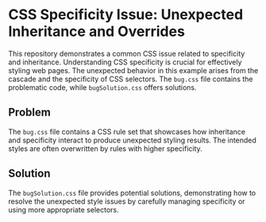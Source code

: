 # CSS Specificity Issue: Unexpected Inheritance and Overrides

This repository demonstrates a common CSS issue related to specificity and inheritance.  Understanding CSS specificity is crucial for effectively styling web pages.  The unexpected behavior in this example arises from the cascade and the specificity of CSS selectors.  The `bug.css` file contains the problematic code, while `bugSolution.css` offers solutions.

## Problem

The `bug.css` file contains a CSS rule set that showcases how inheritance and specificity interact to produce unexpected styling results.  The intended styles are often overwritten by rules with higher specificity.

## Solution

The `bugSolution.css` file provides potential solutions, demonstrating how to resolve the unexpected style issues by carefully managing specificity or using more appropriate selectors.